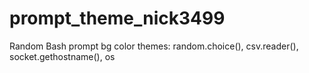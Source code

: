 # prompt_theme_nick3499
Random Bash prompt bg color themes: random.choice(), csv.reader(), socket.gethostname(), os
